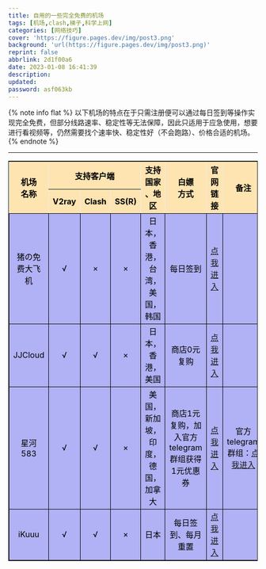 ```yaml
---
title: 自用的一些完全免费的机场
tags: [机场,clash,梯子,科学上网]
categories: [网络技巧]
cover: 'https://figure.pages.dev/img/post3.png'
background: 'url(https://figure.pages.dev/img/post3.png)'
reprint: false
abbrlink: 2d1f00a6
date: 2023-01-08 16:41:39
description:
updated:
password: asf063kb
---
```


{% note info flat %}
以下机场的特点在于只需注册便可以通过每日签到等操作实现完全免费，但部分线路速率、稳定性等无法保障，因此只适用于应急使用，想要进行看视频等，仍然需要找个速率快、稳定性好（不会跑路）、价格合适的机场。
{% endnote %}

---
<style>
table, td, th
table
{
	border:1px solid;
}
th
{
	background-color:rgba(255, 204, 102,0.5);
	color:black;
    text-align:center;
}
td
{
    background-color:rgba(0,0,225,0.3);
    color:black;
    text-align:center;
}
</style>

<table border="1" cellpadding="10" cellspacing="10" align="center">
    <tr>
        <th rowspan="2">机场<br>名称</th>
        <th colspan="3">支持客户端</th>
        <th rowspan="2">支持国家<br>、地区</th>
        <th rowspan="2">白嫖<br>方式</th>
        <th rowspan="2">官网<br>链接</th>
        <th rowspan="2">备注</th>
    </tr>
    <tr>
        <th>V2ray</th>
        <th>Clash</th>
        <th>SS(R)</th>
    </tr>
    <tr>
        <td>猪の免费大飞机</td>
        <td>√</td>
        <td>×</td>
        <td>×</td>
        <td>日本，香港，台湾，美国，韩国</td>
        <td>每日签到</td>
        <td><a href=https://forever.pork16.com/>点我进入</a></td>
        <td></td>
    </tr>
        <tr>
        <td>JJCloud</td>
        <td>√</td>
        <td>√</td>
        <td>×</td>
        <td>日本，香港，美国</td>
        <td>商店0元复购</td>
        <td><a href=https://jjcloud.xyz/>点我进入</a></td>
        <td></td>
    </tr>
        <tr>
        <td>星河583</td>
        <td>√</td>
        <td>√</td>
        <td>×</td>
        <td>美国，新加坡，印度，德国，加拿大</td>
        <td>商店1元复购，加入官方telegram群组获得1元优惠券</td>
        <td><a href=https://jjcloud.xyz/>点我进入</a></td>
        <td>官方telegram群组：<a href=https://t.me/xh583180>点我进入</a></td> 
    </tr>
        <tr>
        <td>iKuuu</td>
        <td>√</td>
        <td>√</td>
        <td>×</td>
        <td>日本</td>
        <td>每日签到、每月重置</td>
        <td><a href=https://ikuuu.ltd/>点我进入</a></td>
        <td></td> 
    </tr>
</table>

